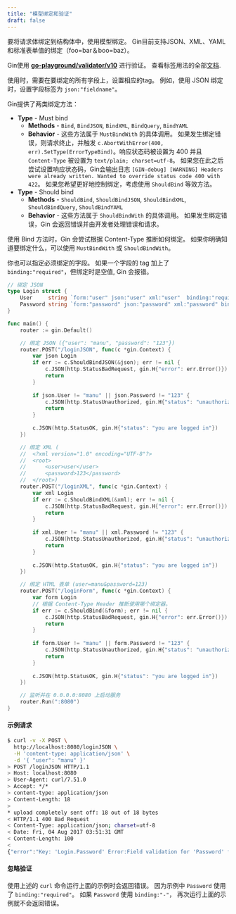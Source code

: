 ```yaml
---
title: "模型绑定和验证"
draft: false
---
```


要将请求体绑定到结构体中，使用模型绑定。 Gin目前支持JSON、XML、YAML和标准表单值的绑定（foo=bar＆boo=baz）。

Gin使用 [**go-playground/validator/v10**](https://github.com/go-playground/validator) 进行验证。 查看标签用法的全部[文档](https://pkg.go.dev/github.com/go-playground/validator/v10#hdr-Baked_In_Validators_and_Tags).

使用时，需要在要绑定的所有字段上，设置相应的tag。 例如，使用 JSON 绑定时，设置字段标签为 `json:"fieldname"`。

Gin提供了两类绑定方法：

- **Type** - Must bind
  - **Methods** - `Bind`, `BindJSON`, `BindXML`, `BindQuery`, `BindYAML`
  - **Behavior** - 这些方法属于 `MustBindWith` 的具体调用。 如果发生绑定错误，则请求终止，并触发 `c.AbortWithError(400, err).SetType(ErrorTypeBind)`。响应状态码被设置为 400 并且 `Content-Type` 被设置为 `text/plain; charset=utf-8`。 如果您在此之后尝试设置响应状态码，Gin会输出日志 `[GIN-debug] [WARNING] Headers were already written. Wanted to override status code 400 with 422`。 如果您希望更好地控制绑定，考虑使用 `ShouldBind` 等效方法。
- **Type** - Should bind
  - **Methods** - `ShouldBind`, `ShouldBindJSON`, `ShouldBindXML`, `ShouldBindQuery`, `ShouldBindYAML`
  - **Behavior** - 这些方法属于 `ShouldBindWith` 的具体调用。 如果发生绑定错误，Gin 会返回错误并由开发者处理错误和请求。

使用 Bind 方法时，Gin 会尝试根据 Content-Type 推断如何绑定。 如果你明确知道要绑定什么，可以使用 `MustBindWith` 或 `ShouldBindWith`。

你也可以指定必须绑定的字段。 如果一个字段的 tag 加上了 `binding:"required"`，但绑定时是空值, Gin 会报错。

```go
// 绑定 JSON
type Login struct {
	User     string `form:"user" json:"user" xml:"user"  binding:"required"`
	Password string `form:"password" json:"password" xml:"password" binding:"required"`
}

func main() {
	router := gin.Default()

	// 绑定 JSON ({"user": "manu", "password": "123"})
	router.POST("/loginJSON", func(c *gin.Context) {
		var json Login
		if err := c.ShouldBindJSON(&json); err != nil {
			c.JSON(http.StatusBadRequest, gin.H{"error": err.Error()})
			return
		}
		
		if json.User != "manu" || json.Password != "123" {
			c.JSON(http.StatusUnauthorized, gin.H{"status": "unauthorized"})
			return
		} 
		
		c.JSON(http.StatusOK, gin.H{"status": "you are logged in"})
	})

	// 绑定 XML (
	//	<?xml version="1.0" encoding="UTF-8"?>
	//	<root>
	//		<user>user</user>
	//		<password>123</password>
	//	</root>)
	router.POST("/loginXML", func(c *gin.Context) {
		var xml Login
		if err := c.ShouldBindXML(&xml); err != nil {
			c.JSON(http.StatusBadRequest, gin.H{"error": err.Error()})
			return
		}
		
		if xml.User != "manu" || xml.Password != "123" {
			c.JSON(http.StatusUnauthorized, gin.H{"status": "unauthorized"})
			return
		} 
		
		c.JSON(http.StatusOK, gin.H{"status": "you are logged in"})
	})

	// 绑定 HTML 表单 (user=manu&password=123)
	router.POST("/loginForm", func(c *gin.Context) {
		var form Login
		// 根据 Content-Type Header 推断使用哪个绑定器。
		if err := c.ShouldBind(&form); err != nil {
			c.JSON(http.StatusBadRequest, gin.H{"error": err.Error()})
			return
		}
		
		if form.User != "manu" || form.Password != "123" {
			c.JSON(http.StatusUnauthorized, gin.H{"status": "unauthorized"})
			return
		} 
		
		c.JSON(http.StatusOK, gin.H{"status": "you are logged in"})
	})

	// 监听并在 0.0.0.0:8080 上启动服务
	router.Run(":8080")
}
```

#### 示例请求

```sh
$ curl -v -X POST \
  http://localhost:8080/loginJSON \
  -H 'content-type: application/json' \
  -d '{ "user": "manu" }'
> POST /loginJSON HTTP/1.1
> Host: localhost:8080
> User-Agent: curl/7.51.0
> Accept: */*
> content-type: application/json
> Content-Length: 18
>
* upload completely sent off: 18 out of 18 bytes
< HTTP/1.1 400 Bad Request
< Content-Type: application/json; charset=utf-8
< Date: Fri, 04 Aug 2017 03:51:31 GMT
< Content-Length: 100
<
{"error":"Key: 'Login.Password' Error:Field validation for 'Password' failed on the 'required' tag"}
```

#### 忽略验证

使用上述的 `curl` 命令运行上面的示例时会返回错误。 因为示例中 `Password` 使用了 `binding:"required"`。 如果 `Password` 使用 `binding:"-"`， 再次运行上面的示例就不会返回错误。
